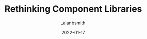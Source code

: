 ---
author: _alanbsmith
date: 2022-01-17
tags:
  - components
  - meta
target_url: https://alanbsmith.medium.com/rethinking-component-libraries-45bc100c3216
title: Rethinking Component Libraries
---